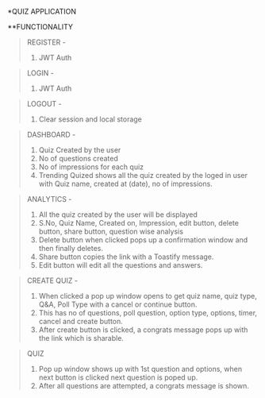 *QUIZ APPLICATION

**FUNCTIONALITY 
> REGISTER - 
> 1. JWT Auth

> LOGIN - 
> 1. JWT Auth

> LOGOUT - 
> 1. Clear session and local storage

> DASHBOARD - 
> 1. Quiz Created by the user
> 2. No of questions created
> 3. No of impressions for each quiz
> 4. Trending Quized shows all the quiz created by the loged in user with Quiz name, created at (date), no of impressions.

> ANALYTICS -
> 1. All the quiz created by the user will be displayed 
> 2. S.No, Quiz Name, Created on, Impression, edit button, delete button, share button, question wise analysis
> 3. Delete button when clicked pops up a confirmation window and then finally deletes.
> 4. Share button copies the link with a Toastify message.
> 5. Edit button will edit all the questions and answers.

> CREATE QUIZ -
> 1. When clicked a pop up window opens to get quiz name, quiz type, Q&A, Poll Type with a cancel or continue button.
> 2. This has no of questions, poll question, option type, options, timer, cancel and create button.
> 3. After create button is clicked, a congrats message pops up with the link which is sharable.  

> QUIZ
> 1. Pop up window shows up with 1st question and options, when next button is clicked next question is poped up. 
> 2. After all questions are attempted, a congrats message is shown. 